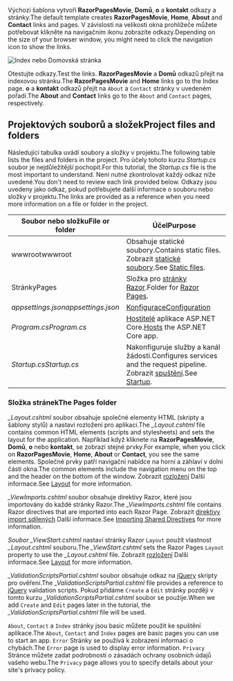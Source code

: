 <span data-ttu-id="1051a-101">Výchozí šablona vytvoří **RazorPagesMovie**, **Domů**, **o** a **kontakt** odkazy a stránky.</span><span class="sxs-lookup"><span data-stu-id="1051a-101">The default template creates **RazorPagesMovie**, **Home**, **About** and **Contact** links and pages.</span></span> <span data-ttu-id="1051a-102">V závislosti na velikosti okna prohlížeče můžete potřebovat klikněte na navigačním ikonu zobrazíte odkazy.</span><span class="sxs-lookup"><span data-stu-id="1051a-102">Depending on the size of your browser window, you might need to click the navigation icon to show the links.</span></span>

![Index nebo Domovská stránka](../../tutorials/razor-pages/razor-pages-start/_static/home2.png)

<span data-ttu-id="1051a-104">Otestujte odkazy.</span><span class="sxs-lookup"><span data-stu-id="1051a-104">Test the links.</span></span> <span data-ttu-id="1051a-105">**RazorPagesMovie** a **Domů** odkazů přejít na indexovou stránku.</span><span class="sxs-lookup"><span data-stu-id="1051a-105">The **RazorPagesMovie** and **Home** links go to the Index page.</span></span> <span data-ttu-id="1051a-106">**o** a **kontakt** odkazů přejít na `About` a `Contact` stránky v uvedeném pořadí.</span><span class="sxs-lookup"><span data-stu-id="1051a-106">The **About** and **Contact** links go to the `About` and `Contact` pages, respectively.</span></span>

## <a name="project-files-and-folders"></a><span data-ttu-id="1051a-107">Projektových souborů a složek</span><span class="sxs-lookup"><span data-stu-id="1051a-107">Project files and folders</span></span>

<span data-ttu-id="1051a-108">Následující tabulka uvádí soubory a složky v projektu.</span><span class="sxs-lookup"><span data-stu-id="1051a-108">The following table lists the files and folders in the project.</span></span> <span data-ttu-id="1051a-109">Pro účely tohoto kurzu *Startup.cs* soubor je nejdůležitější pochopit.</span><span class="sxs-lookup"><span data-stu-id="1051a-109">For this tutorial, the *Startup.cs* file is the most important to understand.</span></span> <span data-ttu-id="1051a-110">Není nutné zkontrolovat každý odkaz níže uvedené.</span><span class="sxs-lookup"><span data-stu-id="1051a-110">You don't need to review each link provided below.</span></span> <span data-ttu-id="1051a-111">Odkazy jsou uvedeny jako odkaz, pokud potřebujete další informace o souboru nebo složky v projektu.</span><span class="sxs-lookup"><span data-stu-id="1051a-111">The links are provided as a reference when you need more information on a file or folder in the project.</span></span>

| <span data-ttu-id="1051a-112">Soubor nebo složku</span><span class="sxs-lookup"><span data-stu-id="1051a-112">File or folder</span></span>              | <span data-ttu-id="1051a-113">Účel</span><span class="sxs-lookup"><span data-stu-id="1051a-113">Purpose</span></span> |
| ----------------- | ------------ |
| <span data-ttu-id="1051a-114">wwwroot</span><span class="sxs-lookup"><span data-stu-id="1051a-114">wwwroot</span></span> | <span data-ttu-id="1051a-115">Obsahuje statické soubory.</span><span class="sxs-lookup"><span data-stu-id="1051a-115">Contains static files.</span></span> <span data-ttu-id="1051a-116">Zobrazit [statické soubory](xref:fundamentals/static-files).</span><span class="sxs-lookup"><span data-stu-id="1051a-116">See [Static files](xref:fundamentals/static-files).</span></span> |
| <span data-ttu-id="1051a-117">Stránky</span><span class="sxs-lookup"><span data-stu-id="1051a-117">Pages</span></span> | <span data-ttu-id="1051a-118">Složka pro [stránky Razor](xref:razor-pages/index).</span><span class="sxs-lookup"><span data-stu-id="1051a-118">Folder for [Razor Pages](xref:razor-pages/index).</span></span> |
| <span data-ttu-id="1051a-119">*appsettings.json*</span><span class="sxs-lookup"><span data-stu-id="1051a-119">*appsettings.json*</span></span> | [<span data-ttu-id="1051a-120">Konfigurace</span><span class="sxs-lookup"><span data-stu-id="1051a-120">Configuration</span></span>](xref:fundamentals/configuration/index) |
| <span data-ttu-id="1051a-121">*Program.cs*</span><span class="sxs-lookup"><span data-stu-id="1051a-121">*Program.cs*</span></span> | <span data-ttu-id="1051a-122">[Hostitelé](xref:fundamentals/index#host) aplikace ASP.NET Core.</span><span class="sxs-lookup"><span data-stu-id="1051a-122">[Hosts](xref:fundamentals/index#host) the ASP.NET Core app.</span></span>|
| <span data-ttu-id="1051a-123">*Startup.cs*</span><span class="sxs-lookup"><span data-stu-id="1051a-123">*Startup.cs*</span></span> | <span data-ttu-id="1051a-124">Nakonfiguruje služby a kanál žádosti.</span><span class="sxs-lookup"><span data-stu-id="1051a-124">Configures services and the request pipeline.</span></span> <span data-ttu-id="1051a-125">Zobrazit [spuštění](xref:fundamentals/startup).</span><span class="sxs-lookup"><span data-stu-id="1051a-125">See [Startup](xref:fundamentals/startup).</span></span>|

### <a name="the-pages-folder"></a><span data-ttu-id="1051a-126">Složka stránek</span><span class="sxs-lookup"><span data-stu-id="1051a-126">The Pages folder</span></span>

<span data-ttu-id="1051a-127">*_Layout.cshtml* soubor obsahuje společné elementy HTML (skripty a šablony stylů) a nastaví rozložení pro aplikaci.</span><span class="sxs-lookup"><span data-stu-id="1051a-127">The *_Layout.cshtml* file contains common HTML elements (scripts and stylesheets) and sets the layout for the application.</span></span> <span data-ttu-id="1051a-128">Například když kliknete na **RazorPagesMovie**, **Domů**, **o** nebo **kontakt**, se zobrazí stejné prvky.</span><span class="sxs-lookup"><span data-stu-id="1051a-128">For example, when you click on **RazorPagesMovie**, **Home**, **About** or **Contact**, you see the same elements.</span></span> <span data-ttu-id="1051a-129">Společné prvky patří navigační nabídce na horní a záhlaví v dolní části okna.</span><span class="sxs-lookup"><span data-stu-id="1051a-129">The common elements include the navigation menu on the top and the header on the bottom of the window.</span></span> <span data-ttu-id="1051a-130">Zobrazit [rozložení](xref:mvc/views/layout) Další informace.</span><span class="sxs-lookup"><span data-stu-id="1051a-130">See [Layout](xref:mvc/views/layout) for more information.</span></span>

<span data-ttu-id="1051a-131">*_ViewImports.cshtml* soubor obsahuje direktivy Razor, které jsou importovány do každé stránky Razor.</span><span class="sxs-lookup"><span data-stu-id="1051a-131">The *_ViewImports.cshtml* file contains Razor directives that are imported into each Razor Page.</span></span> <span data-ttu-id="1051a-132">Zobrazit [direktivy import sdílených](xref:mvc/views/layout#importing-shared-directives) Další informace.</span><span class="sxs-lookup"><span data-stu-id="1051a-132">See [Importing Shared Directives](xref:mvc/views/layout#importing-shared-directives) for more information.</span></span>

<span data-ttu-id="1051a-133">*Soubor _ViewStart.cshtml* nastaví stránky Razor `Layout` použít vlastnost *_Layout.cshtml* souboru.</span><span class="sxs-lookup"><span data-stu-id="1051a-133">The *_ViewStart.cshtml* sets the Razor Pages `Layout` property to use the *_Layout.cshtml* file.</span></span> <span data-ttu-id="1051a-134">Zobrazit [rozložení](xref:mvc/views/layout) Další informace.</span><span class="sxs-lookup"><span data-stu-id="1051a-134">See [Layout](xref:mvc/views/layout) for more information.</span></span>

<span data-ttu-id="1051a-135">*_ValidationScriptsPartial.cshtml* soubor obsahuje odkaz na [jQuery](https://jquery.com/) skripty pro ověření.</span><span class="sxs-lookup"><span data-stu-id="1051a-135">The *_ValidationScriptsPartial.cshtml* file provides a reference to [jQuery](https://jquery.com/) validation scripts.</span></span> <span data-ttu-id="1051a-136">Pokud přidáme `Create` a `Edit` stránky později v tomto kurzu *_ValidationScriptsPartial.cshtml* soubor se použije.</span><span class="sxs-lookup"><span data-stu-id="1051a-136">When we add `Create` and `Edit` pages later in the tutorial, the *_ValidationScriptsPartial.cshtml* file will be used.</span></span>

<span data-ttu-id="1051a-137">`About`, `Contact` a `Index` stránky jsou basic můžete použít ke spuštění aplikace.</span><span class="sxs-lookup"><span data-stu-id="1051a-137">The `About`, `Contact` and `Index` pages are basic pages you can use to start an app.</span></span> <span data-ttu-id="1051a-138">`Error` Stránky se používá k zobrazení informací o chybách.</span><span class="sxs-lookup"><span data-stu-id="1051a-138">The `Error` page is used to display error information.</span></span> <span data-ttu-id="1051a-139">`Privacy` Stránce můžete zadat podrobnosti o zásadách ochrany osobních údajů vašeho webu.</span><span class="sxs-lookup"><span data-stu-id="1051a-139">The `Privacy` page allows you to specify details about your site's privacy policy.</span></span>

